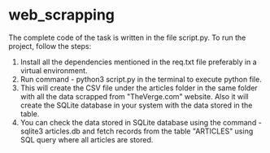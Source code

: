# web_scrapping

The complete code of the task is written in the file script.py. To run the project, follow the steps:
1. Install all the dependencies mentioned in the req.txt file preferably in a virtual environment.
2. Run command - python3 script.py in the terminal to execute python file.
3. This will create the CSV file under the articles folder in the same folder with all the data scrapped from "TheVerge.com" website. Also it will create the SQLite database in your system with the data stored in the table.
4. You can check the data stored in SQLite database using the command - sqlite3 articles.db and fetch records from the table "ARTICLES" using SQL query where all articles are stored.
